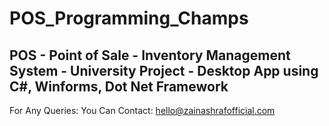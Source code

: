 # POS_Programming_Champs
## POS - Point of Sale - Inventory Management System - University Project - Desktop App using C#, Winforms, Dot Net Framework
For Any Queries: You Can Contact: hello@zainashrafofficial.com

